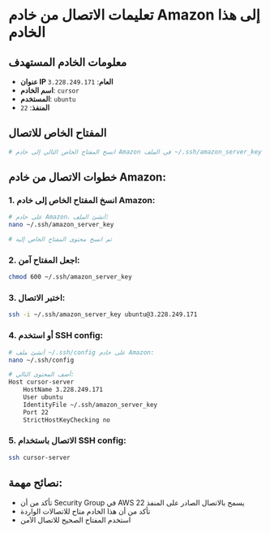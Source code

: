 # تعليمات الاتصال من خادم Amazon إلى هذا الخادم

## معلومات الخادم المستهدف
- **عنوان IP العام**: `3.228.249.171`
- **اسم الخادم**: `cursor`
- **المستخدم**: `ubuntu`
- **المنفذ**: `22`

## المفتاح الخاص للاتصال
```bash
# انسخ المفتاح الخاص التالي إلى خادم Amazon في الملف ~/.ssh/amazon_server_key
```

## خطوات الاتصال من خادم Amazon:

### 1. انسخ المفتاح الخاص إلى خادم Amazon:
```bash
# على خادم Amazon، أنشئ الملف:
nano ~/.ssh/amazon_server_key

# ثم انسخ محتوى المفتاح الخاص إليه
```

### 2. اجعل المفتاح آمن:
```bash
chmod 600 ~/.ssh/amazon_server_key
```

### 3. اختبر الاتصال:
```bash
ssh -i ~/.ssh/amazon_server_key ubuntu@3.228.249.171
```

### 4. أو استخدم SSH config:
```bash
# أنشئ ملف ~/.ssh/config على خادم Amazon:
nano ~/.ssh/config

# أضف المحتوى التالي:
Host cursor-server
    HostName 3.228.249.171
    User ubuntu
    IdentityFile ~/.ssh/amazon_server_key
    Port 22
    StrictHostKeyChecking no
```

### 5. الاتصال باستخدام SSH config:
```bash
ssh cursor-server
```

## نصائح مهمة:
- تأكد من أن Security Group في AWS يسمح بالاتصال الصادر على المنفذ 22
- تأكد من أن هذا الخادم متاح للاتصالات الواردة
- استخدم المفتاح الصحيح للاتصال الآمن
